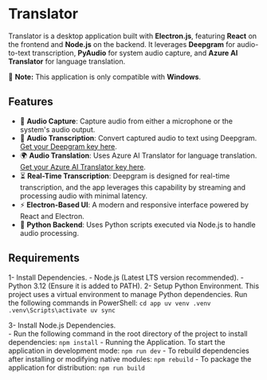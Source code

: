 # **Translator**

Translator is a desktop application built with **Electron.js**, featuring **React** on the frontend and **Node.js** on the backend. It leverages **Deepgram** for audio-to-text transcription, **PyAudio** for system audio capture, and **Azure AI Translator** for language translation.

🚨 **Note:** This application is only compatible with **Windows**. 

## **Features**
- 🎤 **Audio Capture**: Capture audio from either a microphone or the system's audio output.  
- 📝 **Audio Transcription**: Convert captured audio to text using Deepgram.  [Get your Deepgram key here](https://deepgram.com). 
- 🌍 **Audio Translation**: Uses Azure AI Translator for language translation. [Get your Azure AI Translator key here](https://azure.microsoft.com/en-us/products/ai-services/ai-translator).  
- ⏳ **Real-Time Transcription**: Deepgram is designed for real-time transcription, and the app leverages this capability by streaming and processing audio with minimal latency.  
- ⚡ **Electron-Based UI**: A modern and responsive interface powered by React and Electron.  
- 🐍 **Python Backend**: Uses Python scripts executed via Node.js to handle audio processing. 

## **Requirements**
1- Install Dependencies.
    - Node.js (Latest LTS version recommended).
    - Python 3.12 (Ensure it is added to PATH).
2- Setup Python Environment. This project uses a virtual environment to manage Python dependencies. Run the following commands in PowerShell:
    ```
      cd app
      uv venv .venv
      .venv\Scripts\activate
      uv sync
    ```

3- Install Node.js Dependencies.<br/>
     - Run the following command in the root directory of the project to install dependencies: `npm install`
     - Running the Application. To start the application in development mode: `npm run dev`
     - To rebuild dependencies after installing or modifying native modules: `npm rebuild`
     - To package the application for distribution: `npm run build`

